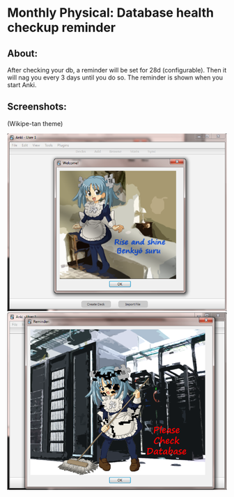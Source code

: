 # Monthly Physical: Database health checkup reminder


## About:
After checking your db, a reminder will be set for 28d (configurable). Then it will nag you every 3 days until you do so. The reminder is shown when you start Anki.


## Screenshots:

(Wikipe-tan theme)  

<img src="https://github.com/lovac42/MonthlyPhysical/blob/master/screenshots/welcome.png?raw=true">  

<img src="https://github.com/lovac42/MonthlyPhysical/blob/master/screenshots/check_db.png?raw=true">  
